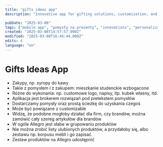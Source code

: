 ```yaml
---
title: "gifts ideas app"
description: "Innovative app for gifting solutions, customization, and shopping convenience"

pubDate: "2025-03-08"
tags: ["mobile app", "pomysły na prezenty", "innovations", "personalizacja", "branding", "e-commerce", "Allegro"]
created: "2025-03-08T14:57:57.000Z"
modified: "2025-03-08T16:46:44.000Z"
edits: 4
language: "en"
---
```


# Gifts Ideas App

- Zakypy, np. syropy do kawy
- Takie z pomysłem i z zakupem: mieszkanie studenckie wzbogacone
- Różne do wykonania: np. customowe logo, napisy, itp. kubek własny, itd.
- Aplikacja jest brokerem rozwiązań pod pretekstem pomysłów
- Dostarczamy pomysły oraz prostą ścieżkę do uzyskania czegoś
- Może być powiązane z customizable
- Widzę, że podobne mogłoby działać dla firm, czy brandów, można zamówić cały szereg artykułów dla brandów
- W ogóle Allegro jest słabe w grupowaniu produktów
- Nie można zrobić listy ulubionych produktów, a przydałoby się, albo zestawu np. korpusu mebli i go zapisać.
- Zestaw produktów na Allegro udostępnić
